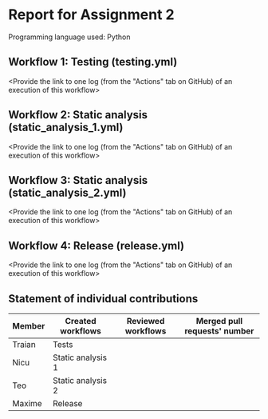 # Report for Assignment 2

Programming language used: Python

## Workflow 1: Testing (testing.yml)

<Inform which tool is used to compile and test.>

<Provide the link to one log (from the "Actions" tab on GitHub) of an execution of this workflow>

## Workflow 2: Static analysis (static_analysis_1.yml)

<Inform which tool is used to perform code quality check with static analysis.>

<Provide the link to one log (from the "Actions" tab on GitHub) of an execution of this workflow>

## Workflow 3: Static analysis (static_analysis_2.yml)

<Inform which tool is used to perform code quality check with static analysis.>

<Provide the link to one log (from the "Actions" tab on GitHub) of an execution of this workflow>

## Workflow 4: Release (release.yml)

<Provide the link to one log (from the "Actions" tab on GitHub) of an execution of this workflow>

## Statement of individual contributions

<Write what each group member did. Use the following table for that and add additional text under it if you see fit.>

| Member | Created workflows | Reviewed workflows | Merged pull requests' number |
| ------ | ----------------- | ------------------ | ---------------------------- |
| Traian | Tests             |                    |                              |
| Nicu   | Static analysis 1 |                    |                              |
| Teo    | Static analysis 2 |                    |                              |
| Maxime | Release           |                    |                              |
